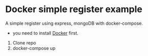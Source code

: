 # Docker simple register example 

A simple register using express, mongoDB with docker-compose.

* you need to install [Docker](https://www.docker.com/get-started) first.

1. Clone repo
2. docker-compose up
